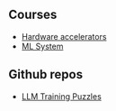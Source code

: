 ## Courses

- [Hardware accelerators](https://cs217.stanford.edu/)
- [ML System](https://catalyst.cs.cmu.edu/15-884-mlsys-sp21/)



## Github repos

- [LLM Training Puzzles](https://github.com/srush/LLM-Training-Puzzles)




